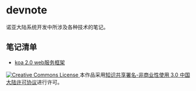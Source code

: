 # devnote
诺亚大陆系统开发中所涉及各种技术的笔记。

## 笔记清单

- [koa 2.0 web服务框架](https://github.com/nydl/devnote/blob/master/koa.md)


<a rel="license" href="http://creativecommons.org/licenses/by-nc/3.0/cn/">
<img alt="Creative Commons License" style="border-width:0" src="http://i.creativecommons.org/l/by-nc/3.0/cn/88x31.png" />
</a>本作品采用<a rel="license" href="http://creativecommons.org/licenses/by-nc/3.0/cn/">知识共享署名-非商业性使用 3.0 中国大陆许可协议</a>进行许可。 
